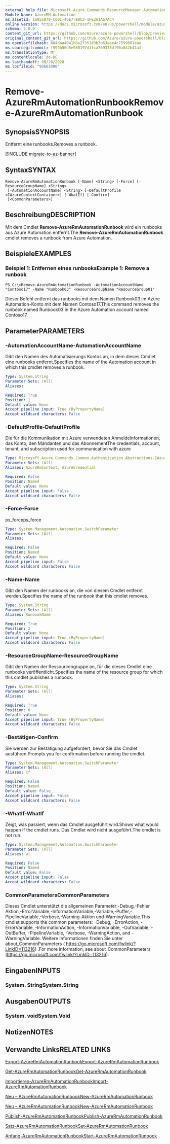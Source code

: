 ```yaml
---
external help file: Microsoft.Azure.Commands.ResourceManager.Automation.dll-Help.xml
Module Name: AzureRM.Automation
ms.assetid: 16055879-C001-46E7-B8C3-1FE2A1A67AC4
online version: https://docs.microsoft.com/en-us/powershell/module/azurerm.automation/remove-azurermautomationrunbook
schema: 2.0.0
content_git_url: https://github.com/Azure/azure-powershell/blob/preview/src/ResourceManager/Automation/Commands.Automation/help/Remove-AzureRMAutomationRunbook.md
original_content_git_url: https://github.com/Azure/azure-powershell/blob/preview/src/ResourceManager/Automation/Commands.Automation/help/Remove-AzureRMAutomationRunbook.md
ms.openlocfilehash: b84daa4041b8e27351d3b3b63eae4c7599881eae
ms.sourcegitcommit: f599b50d5e980197d1fca769378df90a842b42a1
ms.translationtype: MT
ms.contentlocale: de-DE
ms.lasthandoff: 08/20/2020
ms.locfileid: "93663390"
---
```

# <span data-ttu-id="c1675-101">Remove-AzureRmAutomationRunbook</span><span class="sxs-lookup"><span data-stu-id="c1675-101">Remove-AzureRmAutomationRunbook</span></span>

## <span data-ttu-id="c1675-102">Synopsis</span><span class="sxs-lookup"><span data-stu-id="c1675-102">SYNOPSIS</span></span>
<span data-ttu-id="c1675-103">Entfernt eine runbooks.</span><span class="sxs-lookup"><span data-stu-id="c1675-103">Removes a runbook.</span></span>

[!INCLUDE [migrate-to-az-banner](../../includes/migrate-to-az-banner.md)]

## <span data-ttu-id="c1675-104">Syntax</span><span class="sxs-lookup"><span data-stu-id="c1675-104">SYNTAX</span></span>

```
Remove-AzureRmAutomationRunbook [-Name] <String> [-Force] [-ResourceGroupName] <String>
 [-AutomationAccountName] <String> [-DefaultProfile <IAzureContextContainer>] [-WhatIf] [-Confirm]
 [<CommonParameters>]
```

## <span data-ttu-id="c1675-105">Beschreibung</span><span class="sxs-lookup"><span data-stu-id="c1675-105">DESCRIPTION</span></span>
<span data-ttu-id="c1675-106">Mit dem Cmdlet **Remove-AzureRmAutomationRunbook** wird ein runbooks aus Azure Automation entfernt.</span><span class="sxs-lookup"><span data-stu-id="c1675-106">The **Remove-AzureRmAutomationRunbook** cmdlet removes a runbook from Azure Automation.</span></span>

## <span data-ttu-id="c1675-107">Beispiele</span><span class="sxs-lookup"><span data-stu-id="c1675-107">EXAMPLES</span></span>

### <span data-ttu-id="c1675-108">Beispiel 1: Entfernen eines runbooks</span><span class="sxs-lookup"><span data-stu-id="c1675-108">Example 1: Remove a runbook</span></span>
```
PS C:\>Remove-AzureRmAutomationRunbook -AutomationAccountName "Contoso17" -Name "Runbook03" -ResourceGroupName "ResourceGroup01"
```

<span data-ttu-id="c1675-109">Dieser Befehl entfernt das runbooks mit dem Namen Runbook03 im Azure Automation-Konto mit dem Namen Contoso17.</span><span class="sxs-lookup"><span data-stu-id="c1675-109">This command removes the runbook named Runbook03 in the Azure Automation account named Contoso17.</span></span>

## <span data-ttu-id="c1675-110">Parameter</span><span class="sxs-lookup"><span data-stu-id="c1675-110">PARAMETERS</span></span>

### <span data-ttu-id="c1675-111">-AutomationAccountName</span><span class="sxs-lookup"><span data-stu-id="c1675-111">-AutomationAccountName</span></span>
<span data-ttu-id="c1675-112">Gibt den Namen des Automatisierungs Kontos an, in dem dieses Cmdlet eine runbooks entfernt.</span><span class="sxs-lookup"><span data-stu-id="c1675-112">Specifies the name of the Automation account in which this cmdlet removes a runbook.</span></span>

```yaml
Type: System.String
Parameter Sets: (All)
Aliases:

Required: True
Position: 1
Default value: None
Accept pipeline input: True (ByPropertyName)
Accept wildcard characters: False
```

### <span data-ttu-id="c1675-113">-DefaultProfile</span><span class="sxs-lookup"><span data-stu-id="c1675-113">-DefaultProfile</span></span>
<span data-ttu-id="c1675-114">Die für die Kommunikation mit Azure verwendeten Anmeldeinformationen, das Konto, den Mandanten und das Abonnement</span><span class="sxs-lookup"><span data-stu-id="c1675-114">The credentials, account, tenant, and subscription used for communication with azure</span></span>

```yaml
Type: Microsoft.Azure.Commands.Common.Authentication.Abstractions.IAzureContextContainer
Parameter Sets: (All)
Aliases: AzureRmContext, AzureCredential

Required: False
Position: Named
Default value: None
Accept pipeline input: False
Accept wildcard characters: False
```

### <span data-ttu-id="c1675-115">-Force</span><span class="sxs-lookup"><span data-stu-id="c1675-115">-Force</span></span>
<span data-ttu-id="c1675-116">ps_force</span><span class="sxs-lookup"><span data-stu-id="c1675-116">ps_force</span></span>

```yaml
Type: System.Management.Automation.SwitchParameter
Parameter Sets: (All)
Aliases:

Required: False
Position: Named
Default value: None
Accept pipeline input: False
Accept wildcard characters: False
```

### <span data-ttu-id="c1675-117">-Name</span><span class="sxs-lookup"><span data-stu-id="c1675-117">-Name</span></span>
<span data-ttu-id="c1675-118">Gibt den Namen der runbooks an, die von diesem Cmdlet entfernt werden.</span><span class="sxs-lookup"><span data-stu-id="c1675-118">Specifies the name of the runbook that this cmdlet removes.</span></span>

```yaml
Type: System.String
Parameter Sets: (All)
Aliases: RunbookName

Required: True
Position: 2
Default value: None
Accept pipeline input: True (ByPropertyName)
Accept wildcard characters: False
```

### <span data-ttu-id="c1675-119">-ResourceGroupName</span><span class="sxs-lookup"><span data-stu-id="c1675-119">-ResourceGroupName</span></span>
<span data-ttu-id="c1675-120">Gibt den Namen der Ressourcengruppe an, für die dieses Cmdlet eine runbooks veröffentlicht.</span><span class="sxs-lookup"><span data-stu-id="c1675-120">Specifies the name of the resource group for which this cmdlet publishes a runbook.</span></span>

```yaml
Type: System.String
Parameter Sets: (All)
Aliases:

Required: True
Position: 0
Default value: None
Accept pipeline input: True (ByPropertyName)
Accept wildcard characters: False
```

### <span data-ttu-id="c1675-121">-Bestätigen</span><span class="sxs-lookup"><span data-stu-id="c1675-121">-Confirm</span></span>
<span data-ttu-id="c1675-122">Sie werden zur Bestätigung aufgefordert, bevor Sie das Cmdlet ausführen.</span><span class="sxs-lookup"><span data-stu-id="c1675-122">Prompts you for confirmation before running the cmdlet.</span></span>

```yaml
Type: System.Management.Automation.SwitchParameter
Parameter Sets: (All)
Aliases: cf

Required: False
Position: Named
Default value: False
Accept pipeline input: False
Accept wildcard characters: False
```

### <span data-ttu-id="c1675-123">-WhatIf</span><span class="sxs-lookup"><span data-stu-id="c1675-123">-WhatIf</span></span>
<span data-ttu-id="c1675-124">Zeigt, was passiert, wenn das Cmdlet ausgeführt wird.</span><span class="sxs-lookup"><span data-stu-id="c1675-124">Shows what would happen if the cmdlet runs.</span></span>
<span data-ttu-id="c1675-125">Das Cmdlet wird nicht ausgeführt.</span><span class="sxs-lookup"><span data-stu-id="c1675-125">The cmdlet is not run.</span></span>

```yaml
Type: System.Management.Automation.SwitchParameter
Parameter Sets: (All)
Aliases: wi

Required: False
Position: Named
Default value: False
Accept pipeline input: False
Accept wildcard characters: False
```

### <span data-ttu-id="c1675-126">CommonParameters</span><span class="sxs-lookup"><span data-stu-id="c1675-126">CommonParameters</span></span>
<span data-ttu-id="c1675-127">Dieses Cmdlet unterstützt die allgemeinen Parameter:-Debug,-Fehler Aktion,-ErrorVariable,-InformationVariable,-Variable,-Puffer,-PipelineVariable,-Verbose,-Warning-Aktion und-WarningVariable.</span><span class="sxs-lookup"><span data-stu-id="c1675-127">This cmdlet supports the common parameters: -Debug, -ErrorAction, -ErrorVariable, -InformationAction, -InformationVariable, -OutVariable, -OutBuffer, -PipelineVariable, -Verbose, -WarningAction, and -WarningVariable.</span></span> <span data-ttu-id="c1675-128">Weitere Informationen finden Sie unter about_CommonParameters ( https://go.microsoft.com/fwlink/?LinkID=113216) .</span><span class="sxs-lookup"><span data-stu-id="c1675-128">For more information, see about_CommonParameters (https://go.microsoft.com/fwlink/?LinkID=113216).</span></span>

## <span data-ttu-id="c1675-129">Eingaben</span><span class="sxs-lookup"><span data-stu-id="c1675-129">INPUTS</span></span>

### <span data-ttu-id="c1675-130">System. String</span><span class="sxs-lookup"><span data-stu-id="c1675-130">System.String</span></span>

## <span data-ttu-id="c1675-131">Ausgaben</span><span class="sxs-lookup"><span data-stu-id="c1675-131">OUTPUTS</span></span>

### <span data-ttu-id="c1675-132">System. void</span><span class="sxs-lookup"><span data-stu-id="c1675-132">System.Void</span></span>

## <span data-ttu-id="c1675-133">Notizen</span><span class="sxs-lookup"><span data-stu-id="c1675-133">NOTES</span></span>

## <span data-ttu-id="c1675-134">Verwandte Links</span><span class="sxs-lookup"><span data-stu-id="c1675-134">RELATED LINKS</span></span>

[<span data-ttu-id="c1675-135">Export-AzureRmAutomationRunbook</span><span class="sxs-lookup"><span data-stu-id="c1675-135">Export-AzureRmAutomationRunbook</span></span>](./Export-AzureRMAutomationRunbook.md)

[<span data-ttu-id="c1675-136">Get-AzureRmAutomationRunbook</span><span class="sxs-lookup"><span data-stu-id="c1675-136">Get-AzureRmAutomationRunbook</span></span>](./Get-AzureRMAutomationRunbook.md)

[<span data-ttu-id="c1675-137">Importieren-AzureRmAutomationRunbook</span><span class="sxs-lookup"><span data-stu-id="c1675-137">Import-AzureRmAutomationRunbook</span></span>](./Import-AzureRMAutomationRunbook.md)

[<span data-ttu-id="c1675-138">Neu – AzureRmAutomationRunbook</span><span class="sxs-lookup"><span data-stu-id="c1675-138">New-AzureRmAutomationRunbook</span></span>](./New-AzureRMAutomationRunbook.md)

[<span data-ttu-id="c1675-139">Neu – AzureRmAutomationRunbook</span><span class="sxs-lookup"><span data-stu-id="c1675-139">New-AzureRmAutomationRunbook</span></span>](./New-AzureRMAutomationRunbook.md)

[<span data-ttu-id="c1675-140">Publish-AzureRmAutomationRunbook</span><span class="sxs-lookup"><span data-stu-id="c1675-140">Publish-AzureRmAutomationRunbook</span></span>](./Publish-AzureRMAutomationRunbook.md)

[<span data-ttu-id="c1675-141">Satz-AzureRmAutomationRunbook</span><span class="sxs-lookup"><span data-stu-id="c1675-141">Set-AzureRmAutomationRunbook</span></span>](./Set-AzureRMAutomationRunbook.md)

[<span data-ttu-id="c1675-142">Anfang-AzureRmAutomationRunbook</span><span class="sxs-lookup"><span data-stu-id="c1675-142">Start-AzureRmAutomationRunbook</span></span>](./Start-AzureRMAutomationRunbook.md)


